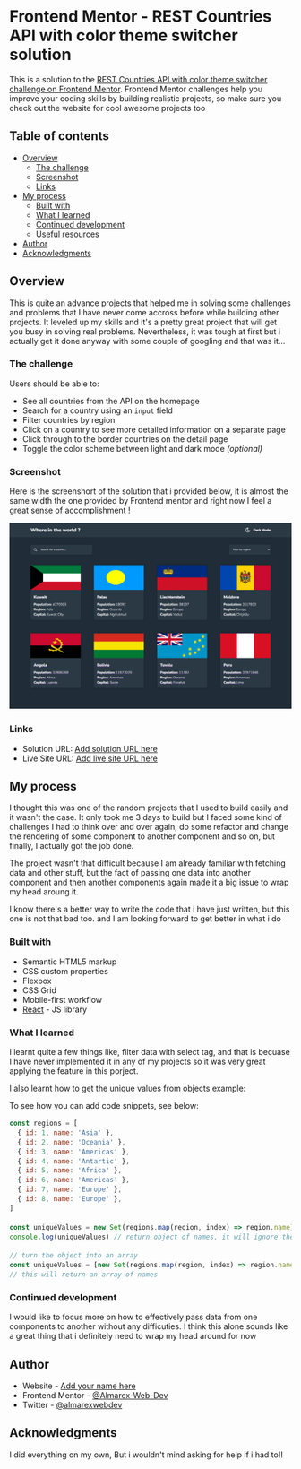 # Frontend Mentor - REST Countries API with color theme switcher solution

This is a solution to the [REST Countries API with color theme switcher challenge on Frontend Mentor](https://www.frontendmentor.io/challenges/rest-countries-api-with-color-theme-switcher-5cacc469fec04111f7b848ca). Frontend Mentor challenges help you improve your coding skills by building realistic projects, so make sure you check out the website for cool awesome projects too

## Table of contents

- [Overview](#overview)
  - [The challenge](#the-challenge)
  - [Screenshot](#screenshot)
  - [Links](#links)
- [My process](#my-process)
  - [Built with](#built-with)
  - [What I learned](#what-i-learned)
  - [Continued development](#continued-development)
  - [Useful resources](#useful-resources)
- [Author](#author)
- [Acknowledgments](#acknowledgments)

## Overview

This is quite an advance projects that helped me in solving some challenges and problems that I have never come accross before while building other projects. It leveled up my skills and it's a pretty great project that will get you busy in solving real problems. Nevertheless, it was tough at first but i actually get it done anyway with some couple of googling and that was it...

### The challenge

Users should be able to:

- See all countries from the API on the homepage
- Search for a country using an `input` field
- Filter countries by region
- Click on a country to see more detailed information on a separate page
- Click through to the border countries on the detail page
- Toggle the color scheme between light and dark mode _(optional)_

### Screenshot

Here is the screenshort of the solution that i provided below, it is almost the same width the one provided by Frontend mentor and right now I feel a great sense of accomplishment !

![](./src/assets/screenshort.png)

### Links

- Solution URL: [Add solution URL here](https://www.frontendmentor.io/solutions/flexbox-css-grid-responsiveness-css-layouts-L0hJ-Waycf)
- Live Site URL: [Add live site URL here](https://rest-countries-web-app-project.netlify.app/)

## My process

I thought this was one of the random projects that I used to build easily and it wasn't the case. It only took me 3 days to build but I faced some kind of challenges I had to think over and over again, do some refactor and change the rendering of some component to another component and so on, but finally, I actually got the job done.

The project wasn't that difficult because I am already familiar with fetching data and other stuff, but the fact of passing one data into another component and then another components again made it a big issue to wrap my head aroung it.

I know there's a better way to write the code that i have just written, but this one is not that bad too. and I am looking forward to get better in what i do

### Built with

- Semantic HTML5 markup
- CSS custom properties
- Flexbox
- CSS Grid
- Mobile-first workflow
- [React](https://reactjs.org/) - JS library

### What I learned

I learnt quite a few things like, filter data with select tag, and that is becuase I have never implemented it in any of my projects so it was very great applying the feature in this porject.

I also learnt how to get the unique values from objects example:

To see how you can add code snippets, see below:

```js
const regions = [
  { id: 1, name: 'Asia' },
  { id: 2, name: 'Oceania' },
  { id: 3, name: 'Americas' },
  { id: 4, name: 'Antartic' },
  { id: 5, name: 'Africa' },
  { id: 6, name: 'Americas' },
  { id: 7, name: 'Europe' },
  { id: 8, name: 'Europe' },
]

const uniqueValues = new Set(regions.map(region, index) => region.name)
console.log(uniqueValues) // return object of names, it will ignore the item with the samae name

// turn the object into an array
const uniqueValues = [new Set(regions.map(region, index) => region.name)]
// this will return an array of names

```



### Continued development

I would like to focus more on how to effectively pass data from one components to another without any difficuties. I think this alone sounds like a great thing that i definitely need to wrap my head around for now



## Author

- Website - [Add your name here](https://www.your-site.com)
- Frontend Mentor - [@Almarex-Web-Dev](https://www.frontendmentor.io/profile/Almarex-Web-Dev)
- Twitter - [@almarexwebdev](https://www.twitter.com/yourusername)



## Acknowledgments

I did everything on my own, But i wouldn't mind asking for help if i had to!!
